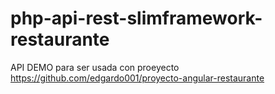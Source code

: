 # php-api-rest-slimframework-restaurante

API DEMO para ser usada con proeyecto https://github.com/edgardo001/proyecto-angular-restaurante
